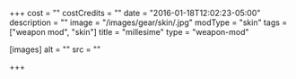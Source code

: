 +++
cost = ""
costCredits = ""
date = "2016-01-18T12:02:23-05:00"
description = ""
image = "/images/gear/skin/.jpg"
modType = "skin"
tags = ["weapon mod", "skin"]
title = "millesime"
type = "weapon-mod"

[images]
  alt = ""
  src = ""

+++

